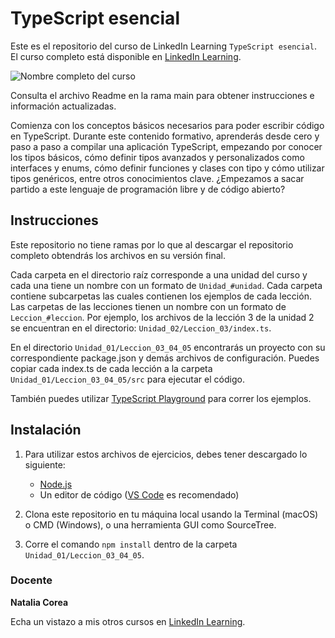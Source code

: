 # TypeScript esencial

Este es el repositorio del curso de LinkedIn Learning `TypeScript esencial`. El curso completo está disponible en [LinkedIn Learning][lil-course-url].

![Nombre completo del curso][lil-thumbnail-url] 

Consulta el archivo Readme en la rama main para obtener instrucciones e información actualizadas.

Comienza con los conceptos básicos necesarios para poder escribir código en TypeScript. Durante este contenido formativo, aprenderás desde cero y paso a paso a compilar una aplicación TypeScript, empezando por conocer los tipos básicos, cómo definir tipos avanzados y personalizados como interfaces y enums, cómo definir funciones y clases con tipo y cómo utilizar tipos genéricos, entre otros conocimientos clave. ¿Empezamos a sacar partido a este lenguaje de programación libre y de código abierto? 

## Instrucciones

Este repositorio no tiene ramas por lo que al descargar el repositorio completo obtendrás los archivos en su versión final.

Cada carpeta en el directorio raíz corresponde a una unidad del curso y cada una tiene un nombre con un formato de `Unidad_#unidad`. Cada carpeta contiene subcarpetas las cuales contienen los ejemplos de cada lección. Las carpetas de las lecciones tienen un nombre con un formato de `Leccion_#leccion`. Por ejemplo, los archivos de la lección 3 de la unidad 2 se encuentran en el directorio: `Unidad_02/Leccion_03/index.ts`.

En el directorio `Unidad_01/Leccion_03_04_05` encontrarás un proyecto con su correspondiente package.json y demás archivos de configuración. Puedes copiar cada index.ts de cada lección a la carpeta `Unidad_01/Leccion_03_04_05/src` para ejecutar el código. 

También puedes utilizar [TypeScript Playground](https://www.typescriptlang.org/play) para correr los ejemplos. 

## Instalación

1. Para utilizar estos archivos de ejercicios, debes tener descargado lo siguiente:
   - [Node.js](https://nodejs.org/en/)
   - Un editor de código ([VS Code](https://code.visualstudio.com/) es recomendado)

2. Clona este repositorio en tu máquina local usando la Terminal (macOS) o CMD (Windows), o una herramienta GUI como SourceTree.
3. Corre el comando `npm install` dentro de la carpeta `Unidad_01/Leccion_03_04_05`.

### Docente

**Natalia Corea**

Echa un vistazo a mis otros cursos en [LinkedIn Learning](https://www.linkedin.com/learning/instructors/natalia-corea).

[lil-course-url]: https://www.linkedin.com/learning/typescript-esencial/sacando-todo-el-partido-a-typescript
[lil-thumbnail-url]: https://cdn.lynda.com/course/3153633/3153633-1650872210304-16x9.jpg
